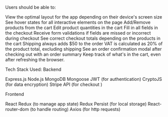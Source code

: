 Users should be able to:

View the optimal layout for the app depending on their device's screen size
See hover states for all interactive elements on the page
Add/Remove products from the cart
Edit product quantities in the cart
Fill in all fields in the checkout
Receive form validations if fields are missed or incorrect during checkout
See correct checkout totals depending on the products in the cart
Shipping always adds $50 to the order
VAT is calculated as 20% of the product total, excluding shipping
See an order confirmation modal after checking out with an order summary
Keep track of what's in the cart, even after refreshing the browser.


Tech Stack Used:
Backend

Express.js
Node.js
MongoDB
Mongoose
JWT (for authentication)
CryptoJS (for data encryption)
Stripe API (for checkout )

Frontend

React
Redux (to manage app state)
Redux Persist (for local storage)
React-router-dom (to handle routing)
Axios (for http requests)

